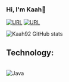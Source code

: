 ### Hi, I'm Kaah👋

[![URL](https://img.shields.io/badge/LinkedIn-0077B5?style=for-the-badge&logo=linkedin&logoColor=white)](https://www.linkedin.com/in/karina-almeida-84b157259/)
[![URL](https://img.shields.io/badge/Instagram-E4405F?style=for-the-badge&logo=instagram&logoColor=white)](https://www.instagram.com/ka_almeida92/)

![Kaah92 GitHub stats](https://github-readme-stats.vercel.app/api?username=Kaah92&show_icons=true&theme=synthwave)
## Technology:
<div style="display: inline_block"><br>
  <img align="center" alt="Java" src="https://img.shields.io/badge/Java-ED8B00?style=for-the-badge&logo=openjdk&logoColor=white" />
</div>  
